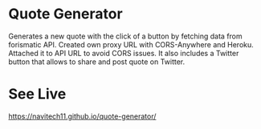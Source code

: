 # Quote Generator
Generates a new quote with the click of a button by fetching data from forismatic API. Created own proxy URL with CORS-Anywhere and Heroku. Attached it
to API URL to avoid CORS issues. It also includes a Twitter button that allows to share and post quote on Twitter.

# See Live
https://navitech11.github.io/quote-generator/
